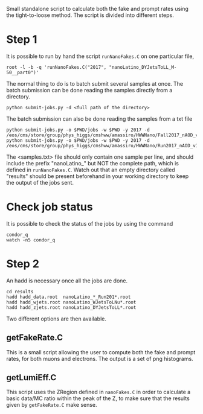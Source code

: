 Small standalone script to calculate both the fake and prompt rates using the tight-to-loose method. The script is divided into different steps.


# Step 1

It is possible to run by hand the script `runNanoFakes.C` on one particular file,

    root -l -b -q 'runNanoFakes.C("2017", "nanoLatino_DYJetsToLL_M-50__part0")'

The normal thing to do is to batch submit several samples at once. The batch submission can be done reading the samples directly from a directory.

    python submit-jobs.py -d <full path of the directory>

The batch submission can also be done reading the samples from a txt file

    python submit-jobs.py -o $PWD/jobs -w $PWD -y 2017 -d /eos/cms/store/group/phys_higgs/cmshww/amassiro/HWWNano/Fall2017_nAOD_v1_Full2017v2/MCl1loose2017v2__MCCorr2017__btagPerEvent/
    python submit-jobs.py -o $PWD/jobs -w $PWD -y 2017 -d /eos/cms/store/group/phys_higgs/cmshww/amassiro/HWWNano/Run2017_nAOD_v1_Full2017v2/DATAl1loose2017v2__DATACorr2017/

The <samples.txt> file should only contain one sample per line, and should include the prefix "nanoLatino_" but NOT the complete path, which is defined in `runNanoFakes.C`. Watch out that an empty directory called "results" should be present beforehand in your working directory to keep the output of the jobs sent.


# Check job status

It is possible to check the status of the jobs by using the command

    condor_q      
    watch -n5 condor_q


# Step 2

An hadd is necessary once all the jobs are done.

    cd results
    hadd hadd_data.root  nanoLatino_*_Run201*.root
    hadd hadd_wjets.root nanoLatino_WJetsToLNu*.root
    hadd hadd_zjets.root nanoLatino_DYJetsToLL*.root

Two different options are then available.


## getFakeRate.C

This is a small script allowing the user to compute both the fake and prompt rates, for both muons and electrons. The output is a set of png histograms.


## getLumiEff.C

This script uses the ZRegion defined in `nanoFakes.C` in order to calculate a basic data/MC ratio within the peak of the Z, to make sure that the results given by `getFakeRate.C` make sense.
